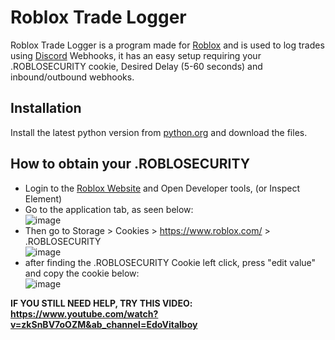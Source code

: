 # Roblox Trade Logger

Roblox Trade Logger is a program made for [Roblox](https://www.roblox.com) and is used to log trades using [Discord](https://discord.com) Webhooks, it has an easy setup requiring your .ROBLOSECURITY cookie, Desired Delay (5-60 seconds) and inbound/outbound webhooks.

## Installation

Install the latest python version from [python.org](https://python.org) and download the files.

## How to obtain your .ROBLOSECURITY

- Login to the [Roblox Website](https://www.roblox.com) and Open Developer tools, (or Inspect Element)
- Go to the application tab, as seen below:<br/>
![image](https://github.com/BR4DKILLER/DISCORD-ROBLOX-TRADE-LOGGER/assets/92213007/d3be8645-d83e-4db7-95f7-ab4f36d7ef05)
- Then go to Storage > Cookies > https://www.roblox.com/ > .ROBLOSECURITY<br/>
![image](https://github.com/BR4DKILLER/DISCORD-ROBLOX-TRADE-LOGGER/assets/92213007/25add182-acfe-462f-89c9-807b30cd3c61)<br/>
- after finding the .ROBLOSECURITY Cookie left click, press "edit value" and copy the cookie below:<br/>
![image](https://github.com/BR4DKILLER/DISCORD-ROBLOX-TRADE-LOGGER/assets/92213007/5853f58e-341e-4f2d-af89-cf8aeec51d22)

**IF YOU STILL NEED HELP, TRY THIS VIDEO: https://www.youtube.com/watch?v=zkSnBV7oOZM&ab_channel=EdoVitalboy**
